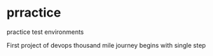 # prractice
practice test environments

First project of devops
thousand mile journey begins with single step

